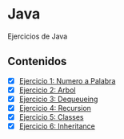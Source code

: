 # Java
Ejercicios de Java

## Contenidos 
- [x] [Ejercicio 1: Numero a Palabra](NumToString)
- [x] [Ejercicio 2: Arbol](tree)
- [x] [Ejercicio 3: Dequeueing](dequeueing)
- [x] [Ejercicio 4: Recursion](recursion)
- [x] [Ejercicio 5: Classes](classes)
- [x] [Ejercicio 6: Inheritance](inheritance)